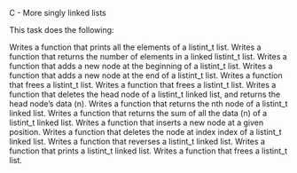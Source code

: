 C - More singly linked lists

This task does the following:

Writes a function that prints all the elements of a listint_t list.
Writes a function that returns the number of elements in a linked listint_t list.
Writes a function that adds a new node at the beginning of a listint_t list.
Writes a function that adds a new node at the end of a listint_t list.
Writes a function that frees a listint_t list.
Writes a function that frees a listint_t list.
Writes a function that deletes the head node of a listint_t linked list, and returns the head node’s data (n).
Writes a function that returns the nth node of a listint_t linked list.
Writes a function that returns the sum of all the data (n) of a listint_t linked list.
Writes a function that inserts a new node at a given position.
Writes a function that deletes the node at index index of a listint_t linked list.
Writes a function that reverses a listint_t linked list.
Writes a function that prints a listint_t linked list.
Writes a function that frees a listint_t list.
